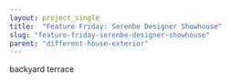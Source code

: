 ```yaml
---
layout: project_single
title:  "Feature Friday: Serenbe Designer Showhouse"
slug: "feature-friday-serenbe-designer-showhouse"
parent: "different-house-exterior"
---
```

backyard terrace